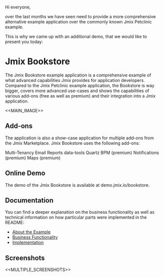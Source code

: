 Hi everyone,

over the last months we have seen need to provide a more comprehensive alternative example application over the commonly known Jmix Petclinic example.

This is why we came up with an additional demo, that we would like to present you today:

# Jmix Bookstore

The Jmix Bookstore example application is a comprehensive example of what advanced capabilities Jmix provides for application developers. Compared to the Jmix Petclinic example application, the Bookstore is way bigger, covers more advanced use-cases and shows the capabilities of various add-ons (free as well as premium) and their integration into a Jmix application.

<<MAIN_IMAGE>>

## Add-ons

The application is also a show-case application for multiple add-ons from the Jmix Marketplace. Jmix Bookstore uses the following add-ons:

Multi-Tenancy
Email
Reports
data-tools
Quartz
BPM (premium)
Notifications (premium)
Maps (premium)

## Online Demo
The demo of the Jmix Bookstore is available at demo.jmix.io/bookstore.

## Documentation

You can find a deeper explanation on the business functionality as well as technical information on how particular parts were implemented in the README:
* [About the Example](https://github.com/jmix-framework/jmix-bookstore#example-application)
* [Business Functionality](https://github.com/jmix-framework/jmix-bookstore#business-functionality)
* [Implementation](https://github.com/jmix-framework/jmix-bookstore#implementation)

## Screenshots

<<MULTIPLE_SCREENSHOTS>>
